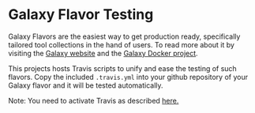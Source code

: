 # Galaxy Flavor Testing

Galaxy Flavors are the easiest way to get production ready, specifically tailored tool collections in the hand of users.
To read more about it by visiting the [Galaxy website](http://galaxyproject.org/) and the [Galaxy Docker project](https://github.com/bgruening/docker-galaxy-stable).

This projects hosts Travis scripts to unify and ease the testing of such flavors. Copy the included `.travis.yml` into your github repository of your Galaxy flavor and it will be tested automatically.

Note: You need to activate Travis as described [here.](https://travis-ci.org/getting_started)
